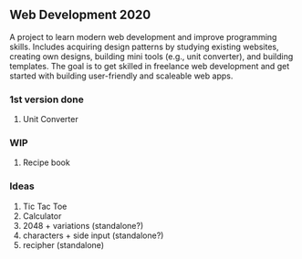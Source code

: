## Web Development 2020
A project to learn modern web development and improve programming skills. Includes acquiring design patterns by studying existing websites, creating own designs, building mini tools (e.g., unit converter), and building templates. The goal is to get skilled in freelance web development and get started with building user-friendly and scaleable web apps.

### 1st version done
1. Unit Converter

### WIP
1. Recipe book


### Ideas
1. Tic Tac Toe
2. Calculator
3. 2048 + variations (standalone?)
4. characters + side input (standalone?)
5. recipher (standalone)
